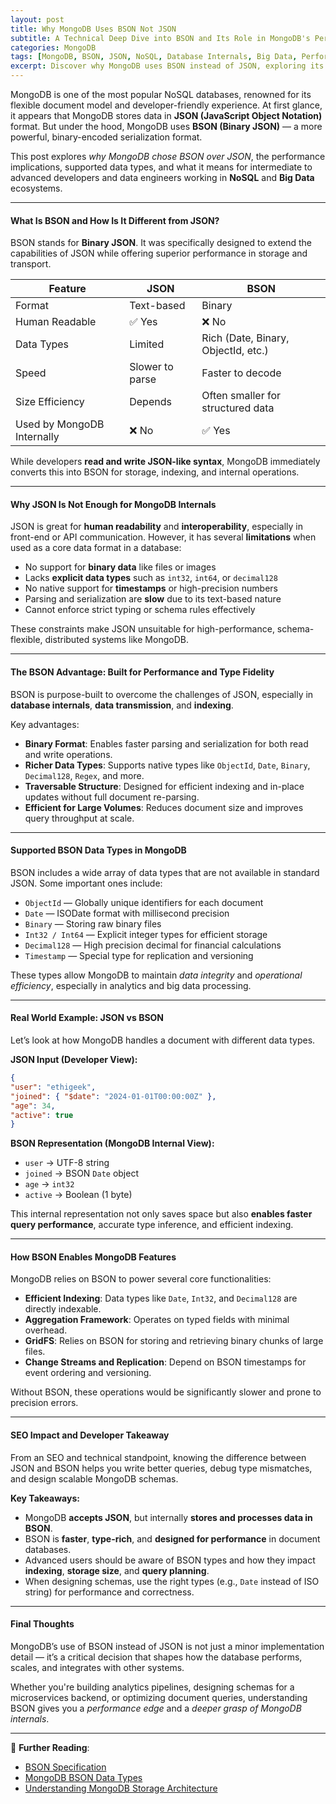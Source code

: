 ```yaml
---
layout: post
title: Why MongoDB Uses BSON Not JSON
subtitle: A Technical Deep Dive into BSON and Its Role in MongoDB's Performance and Flexibility
categories: MongoDB
tags: [MongoDB, BSON, JSON, NoSQL, Database Internals, Big Data, Performance, Serialization]
excerpt: Discover why MongoDB uses BSON instead of JSON, exploring its binary format advantages, richer data types, and enhanced performance for large-scale NoSQL applications.
---
```


MongoDB is one of the most popular NoSQL databases, renowned for its flexible document model and developer-friendly experience. At first glance, it appears that MongoDB stores data in **JSON (JavaScript Object Notation)** format. But under the hood, MongoDB uses **BSON (Binary JSON)** — a more powerful, binary-encoded serialization format.

This post explores *why MongoDB chose BSON over JSON*, the performance implications, supported data types, and what it means for intermediate to advanced developers and data engineers working in **NoSQL** and **Big Data** ecosystems.

---

#### What Is BSON and How Is It Different from JSON?

BSON stands for **Binary JSON**. It was specifically designed to extend the capabilities of JSON while offering superior performance in storage and transport.

| Feature | JSON | BSON |
|--------|------|------|
| Format | Text-based | Binary |
| Human Readable | ✅ Yes | ❌ No |
| Data Types | Limited | Rich (Date, Binary, ObjectId, etc.) |
| Speed | Slower to parse | Faster to decode |
| Size Efficiency | Depends | Often smaller for structured data |
| Used by MongoDB Internally | ❌ No | ✅ Yes |

While developers **read and write JSON-like syntax**, MongoDB immediately converts this into BSON for storage, indexing, and internal operations.

---

#### Why JSON Is Not Enough for MongoDB Internals

JSON is great for **human readability** and **interoperability**, especially in front-end or API communication. However, it has several **limitations** when used as a core data format in a database:

- No support for **binary data** like files or images
- Lacks **explicit data types** such as `int32`, `int64`, or `decimal128`
- No native support for **timestamps** or high-precision numbers
- Parsing and serialization are **slow** due to its text-based nature
- Cannot enforce strict typing or schema rules effectively

These constraints make JSON unsuitable for high-performance, schema-flexible, distributed systems like MongoDB.

---

#### The BSON Advantage: Built for Performance and Type Fidelity

BSON is purpose-built to overcome the challenges of JSON, especially in **database internals**, **data transmission**, and **indexing**.

Key advantages:

- **Binary Format**: Enables faster parsing and serialization for both read and write operations.
- **Richer Data Types**: Supports native types like `ObjectId`, `Date`, `Binary`, `Decimal128`, `Regex`, and more.
- **Traversable Structure**: Designed for efficient indexing and in-place updates without full document re-parsing.
- **Efficient for Large Volumes**: Reduces document size and improves query throughput at scale.

---

#### Supported BSON Data Types in MongoDB

BSON includes a wide array of data types that are not available in standard JSON. Some important ones include:

- `ObjectId` — Globally unique identifiers for each document
- `Date` — ISODate format with millisecond precision
- `Binary` — Storing raw binary files
- `Int32 / Int64` — Explicit integer types for efficient storage
- `Decimal128` — High precision decimal for financial calculations
- `Timestamp` — Special type for replication and versioning

These types allow MongoDB to maintain *data integrity* and *operational efficiency*, especially in analytics and big data processing.

---

#### Real World Example: JSON vs BSON

Let’s look at how MongoDB handles a document with different data types.

**JSON Input (Developer View):**

```json
{
"user": "ethigeek",
"joined": { "$date": "2024-01-01T00:00:00Z" },
"age": 34,
"active": true
}
```

**BSON Representation (MongoDB Internal View):**

- `user` → UTF-8 string
- `joined` → BSON `Date` object
- `age` → `int32`
- `active` → Boolean (1 byte)

This internal representation not only saves space but also **enables faster query performance**, accurate type inference, and efficient indexing.

---

#### How BSON Enables MongoDB Features

MongoDB relies on BSON to power several core functionalities:

- **Efficient Indexing**: Data types like `Date`, `Int32`, and `Decimal128` are directly indexable.
- **Aggregation Framework**: Operates on typed fields with minimal overhead.
- **GridFS**: Relies on BSON for storing and retrieving binary chunks of large files.
- **Change Streams and Replication**: Depend on BSON timestamps for event ordering and versioning.

Without BSON, these operations would be significantly slower and prone to precision errors.

---

#### SEO Impact and Developer Takeaway

From an SEO and technical standpoint, knowing the difference between JSON and BSON helps you write better queries, debug type mismatches, and design scalable MongoDB schemas.

**Key Takeaways:**

- MongoDB **accepts JSON**, but internally **stores and processes data in BSON**.
- BSON is **faster**, **type-rich**, and **designed for performance** in document databases.
- Advanced users should be aware of BSON types and how they impact **indexing**, **storage size**, and **query planning**.
- When designing schemas, use the right types (e.g., `Date` instead of ISO string) for performance and correctness.

---

#### Final Thoughts

MongoDB’s use of BSON instead of JSON is not just a minor implementation detail — it’s a critical decision that shapes how the database performs, scales, and integrates with other systems.

Whether you're building analytics pipelines, designing schemas for a microservices backend, or optimizing document queries, understanding BSON gives you a *performance edge* and a *deeper grasp of MongoDB internals*.

---

📘 **Further Reading**:

- [BSON Specification](http://bsonspec.org)
- [MongoDB BSON Data Types](https://www.mongodb.com/docs/manual/reference/bson-types/)
- [Understanding MongoDB Storage Architecture](https://www.mongodb.com/architecture)

